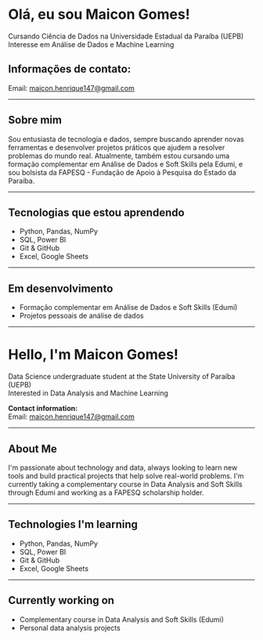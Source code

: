 # Olá, eu sou Maicon Gomes!

Cursando Ciência de Dados na Universidade Estadual da Paraíba (UEPB)  
Interesse em Análise de Dados e Machine Learning  

## Informações de contato: 

Email: maicon.henrique147@gmail.com  

---

## Sobre mim

Sou entusiasta de tecnologia e dados, sempre buscando aprender novas ferramentas e desenvolver projetos práticos que ajudem a resolver problemas do mundo real. Atualmente, também estou cursando uma formação complementar em Análise de Dados e Soft Skills pela Edumi, e sou bolsista da FAPESQ - Fundação de Apoio à Pesquisa do Estado da Paraíba.

---

## Tecnologias que estou aprendendo

- Python, Pandas, NumPy  
- SQL, Power BI  
- Git & GitHub  
- Excel, Google Sheets

---

## Em desenvolvimento

- Formação complementar em Análise de Dados e Soft Skills (Edumi)  
- Projetos pessoais de análise de dados

----

#  Hello, I'm Maicon Gomes!

 Data Science undergraduate student at the State University of Paraíba (UEPB)  
 Interested in Data Analysis and Machine Learning  

**Contact information:**  
Email: maicon.henrique147@gmail.com  

---

## About Me

I'm passionate about technology and data, always looking to learn new tools and build practical projects that help solve real-world problems. I'm currently taking a complementary course in Data Analysis and Soft Skills through Edumi and working as a FAPESQ scholarship holder.

---

## Technologies I'm learning

- Python, Pandas, NumPy  
- SQL, Power BI  
- Git & GitHub  
- Excel, Google Sheets

---

## Currently working on

- Complementary course in Data Analysis and Soft Skills (Edumi)  
- Personal data analysis projects
  
